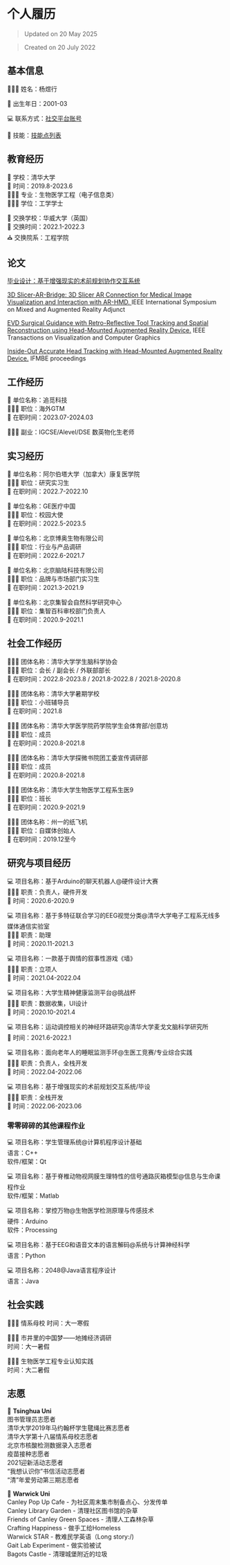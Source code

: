 # 个人履历
> Updated on 20 May 2025    

> Created on 20 July 2022       
## 基本信息
🤵🏻‍♀️ 姓名：杨煜行     

📅 出生年日：2001-03  

💻 联系方式：[社交平台账号](socialmedia.md)

🔧 技能：[技能点列表](../tech/%E6%8A%80%E8%83%BD%E7%82%B9%E5%88%97%E8%A1%A8.md)

## 教育经历
🏫 学校：清华大学     
📅 时间：2019.8-2023.6        
👩🏻‍💻 专业：生物医学工程（电子信息类）     
👩🏻‍🎓 学位：工学学士		 

🏫 交换学校：华威大学（英国）	  
📅 交换时间：2022.1-2022.3		   
⛪️ 交换院系：工程学院

## 论文
[毕业设计：基于增强现实的术前规划协作交互系统](docs/zh/tech/Notes/基于增强现实的术前规划协作交互系统.pdf)

[3D Slicer-AR-Bridge: 3D Slicer AR Connection for Medical Image Visualization and Interaction with AR-HMD. ](https://www.researchgate.net/publication/376214586_3D_Slicer-AR-Bridge_3D_Slicer_AR_Connection_for_Medical_Image_Visualization_and_Interaction_with_AR-HMD)
IEEE International Symposium on Mixed and Augmented Reality Adjunct

[EVD Surgical Guidance with Retro-Reflective Tool Tracking and Spatial Reconstruction using Head-Mounted Augmented Reality Device.](https://www.researchgate.net/publication/387116666_EVD_Surgical_Guidance_with_Retro-Reflective_Tool_Tracking_and_Spatial_Reconstruction_using_Head-Mounted_Augmented_Reality_Device) IEEE Transactions on Visualization and Computer Graphics


[Inside-Out Accurate Head Tracking with Head-Mounted Augmented Reality Device.](https://www.researchgate.net/publication/378486600_Inside-Out_Accurate_Head_Tracking_with_Head-Mounted_Augmented_Reality_Device) IFMBE proceedings


## 工作经历
🏢 单位名称：追觅科技   
👩🏻‍💻 职位：海外GTM    
📅 在职时间：2023.07-2024.03    

👩🏻‍💻 副业：IGCSE/Alevel/DSE 数英物化生老师

## 实习经历
🏢 单位名称：阿尔伯塔大学（加拿大）康复医学院	    
👩🏻‍💻 职位：研究实习生   
📅 在职时间：2022.7-2022.10 

🏢 单位名称：GE医疗中国	    		    
👩🏻‍💻 职位：校园大使   	   
📅 在职时间：2022.5-2023.5   

🏢 单位名称：北京博奥生物有限公司       
👩🏻‍💻 职位：行业与产品调研     
📅 在职时间：2022.6-2021.7  
    
🏢 单位名称：北京脑陆科技有限公司	    		    
👩🏻‍💻 职位：品牌与市场部门实习生		   
📅 在职时间：2021.3-2021.9     

🏢 单位名称：北京集智会自然科学研究中心	    
👩🏻‍💻 职位：集智百科审校部门负责人    
📅 在职时间：2020.9-2021.1 

## 社会工作经历
🧑‍🤝‍🧑 团体名称：清华大学学生脑科学协会    
👩🏻‍💻 职位：会长 / 副会长 / 外联部部长    
📅 在职时间：2022.8-2023.8 / 2021.8-2022.8 / 2021.8-2020.8

🧑‍🤝‍🧑 团体名称：清华大学暑期学校  
👩🏻‍💻 职位：小班辅导员    
📅 在职时间：2021.8

🧑‍🤝‍🧑 团体名称：清华大学医学院药学院学生会体育部/创意坊    
👩🏻‍💻 职位：成员   
📅 在职时间：2020.8-2021.8 

🧑‍🤝‍🧑 团体名称：清华大学探微书院团工委宣传调研部   
👩🏻‍💻 职位：成员   
📅 在职时间：2020.8-2021.8 

🧑‍🤝‍🧑 团体名称：清华大学生物医学工程系生医9    
👩🏻‍💻 职位：班长   
📅 在职时间：2020.9-2021.9

🧑‍🤝‍🧑 团体名称：州一的纸飞机  
👩🏻‍💻 职位：自媒体创始人    
📅 在职时间：2019.12至今

## 研究与项目经历
💻 项目名称：基于Arduino的聊天机器人@硬件设计大赛    
👩🏻‍💻 职责：负责人，硬件开发   
📅 时间：2020.6-2020.9   

💻 项目名称：基于多特征联合学习的EEG视觉分类@清华大学电子工程系无线多媒体通信实验室   
👩🏻‍💻 职责：助理  
📅 时间：2020.11-2021.3    

💻 项目名称：一款基于舆情的叙事性游戏《墙》     
👩🏻‍💻 职责：立项人             
📅 时间：2021.04-2022.04

💻 项目名称：大学生精神健康监测平台@挑战杯   
👩🏻‍💻 职责：数据收集，UI设计  
📅 时间：2020.10-2021.4 

💻 项目名称：运动调控相关的神经环路研究@清华大学麦戈文脑科学研究所  
📅 时间：2021.6-2022.1

💻 项目名称：面向老年人的睡眠监测手环@生医工竞赛/专业综合实践  
👩🏻‍💻 职责：负责人，全栈开发  
📅 时间：2022.04-2022.06   

💻 项目名称：基于增强现实的术前规划交互系统/毕设  
👩🏻‍💻 职责：全栈开发  
📅 时间：2022.06-2023.06   

### 零零碎碎的其他课程作业
💻 项目名称：学生管理系统@计算机程序设计基础    
语言：C++   
软件/框架：Qt   

💻 项目名称：基于脊椎动物视网膜生理特性的信号通路灰箱模型@信息与生命课程作业    
软件/框架：Matlab

💻 项目名称：掌控万物@生物医学检测原理与传感技术    
硬件：Arduino   
软件：Processing

💻 项目名称：基于EEG和语音文本的语言解码@系统与计算神经科学   
语言：Python

💻 项目名称：2048@Java语言程序设计  
语言：Java

## 社会实践
🚶🏻‍♀️ 情系母校
时间：大一寒假

🚶🏻‍♀️ 市井里的中国梦——地摊经济调研     
时间：大一暑假

🚶🏻‍♀️ 生物医学工程专业认知实践     
时间：大二暑假

## 志愿 
🏢 **Tsinghua Uni**   
图书管理员志愿者    
清华大学2019年马约翰杯学生毽绳比赛志愿者    
清华大学第十八届情系母校志愿者      
北京市核酸检测数据录入志愿者    
疫苗接种志愿者  
2021迎新活动志愿者  
“我想认识你”书信活动志愿者  
“清”年爱劳动第三期志愿者    

🏢 **Warwick Uni**  
Canley Pop Up Cafe - 为社区周末集市制备点心、分发传单    
Canley Library Garden - 清理社区图书馆的杂草    
Friends of Canley Green Spaces - 清理人工森林杂草   
Crafting Happiness - 做手工给Homeless   
Warwick STAR - 教难民学英语（Long story:/)  
Gait Lab Experiment -  做实验被试   
Bagots Castle   - 清理城堡附近的垃圾    